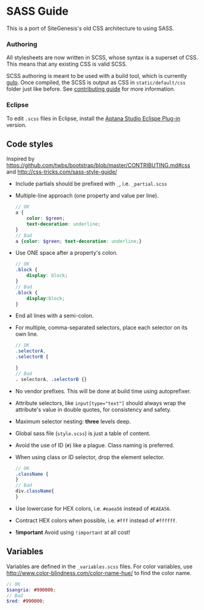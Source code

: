 # SASS Guide
This is a port of SiteGenesis's old CSS architecture to using SASS.

### Authoring
All stylesheets are now written in SCSS, whose syntax is a superset of CSS. This means that any existing CSS is valid SCSS.

SCSS authoring is meant to be used with a build tool, which is currently [gulp](http://gulpjs.com).
Once compiled, the SCSS is output as CSS in `static/default/css` folder just like before. See [contributing guide](https://bitbucket.org/demandware/sitegenesis/src/1b69dfe0af175b1690a21b15fc16a40aa345775c/CONTRIBUTING.md?at=master) for more information.

### Eclipse
To edit `.scss` files in Eclipse, install the [Aptana Studio Eclispe Plug-in](http://www.aptana.com/products/studio3/download) version.

## Code styles
Inspired by <https://github.com/twbs/bootstrap/blob/master/CONTRIBUTING.md#css> and <http://css-tricks.com/sass-style-guide/>

- Include partials should be prefixed with `_`, i.e. `_partial.scss`
- Multiple-line approach (one property and value per line).

    ```scss
    // OK
    a {
    	color: $green;
    	text-decoration: underline;
    }
    // Bad
    a {color: $green; text-decoration: underline;}
    ```
    
- Use ONE space after a property's colon.

    ```scss
    // OK
    .block {
    	display: block;
    }
    // Bad
    .block {
    	display:block;
    }
    ```
    
- End all lines with a semi-colon.
- For multiple, comma-separated selectors, place each selector on its own line.

    ```scss
    // OK
    .selectorA,
    .selectorB {

    }
    // Bad
    . selectorA, .selectorB {}
    ```
    
- No vendor prefixes. This will be done at build time using autoprefixer.
- Attribute selectors, like `input[type="text"]` should always wrap the attribute's value in double quotes, for consistency and safety.
- Maximum selector nesting: **three** levels deep.
- Global sass file (`style.scss`) is just a table of content.
- Avoid the use of ID (`#`) like a plague. Class naming is preferred.
- When using class or ID selector, drop the element selector.

    ```scss
    // OK
    .className {
    }
    // Bad
    div.className{
    }
    ```
    
- Use lowercase for HEX colors, i.e. `#eaea56` instead of `#EAEA56`.
- Contract HEX colors when possible, i.e. `#fff` instead of `#ffffff`.
- **!important** Avoid using `!important` at all cost!

## Variables
Variables are defined in the `_variables.scss` files.
For color variables, use <http://www.color-blindness.com/color-name-hue/> to find the color name.

```scss
// OK
$sangria: #990000;
// Bad
$red: #990000;
```
